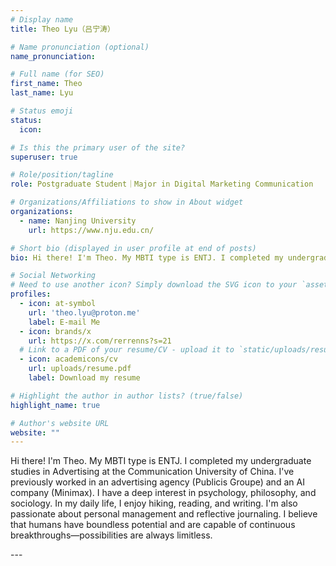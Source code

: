 ```yaml
---
# Display name
title: Theo Lyu（吕宁涛）

# Name pronunciation (optional)
name_pronunciation: 

# Full name (for SEO)
first_name: Theo
last_name: Lyu

# Status emoji
status:
  icon: 

# Is this the primary user of the site?
superuser: true

# Role/position/tagline
role: Postgraduate Student｜Major in Digital Marketing Communication

# Organizations/Affiliations to show in About widget
organizations:
  - name: Nanjing University
    url: https://www.nju.edu.cn/

# Short bio (displayed in user profile at end of posts)
bio: Hi there! I'm Theo. My MBTI type is ENTJ. I completed my undergraduate studies in Advertising at the Communication University of China. I've previously worked in an advertising agency (Publicis Groupe) and an AI company (Minimax). I have a deep interest in psychology, philosophy, and sociology. In my daily life, I enjoy hiking, reading, and writing. I'm also passionate about personal management and reflective journaling. I believe that humans have boundless potential and are capable of continuous breakthroughs—possibilities are always limitless.

# Social Networking
# Need to use another icon? Simply download the SVG icon to your `assets/media/icons/` folder.
profiles:
  - icon: at-symbol
    url: 'theo.lyu@proton.me'
    label: E-mail Me
  - icon: brands/x
    url: https://x.com/rerrenns?s=21
  # Link to a PDF of your resume/CV - upload it to `static/uploads/resume.pdf`
  - icon: academicons/cv
    url: uploads/resume.pdf
    label: Download my resume

# Highlight the author in author lists? (true/false)
highlight_name: true

# Author's website URL
website: ""
---
```

<p id="self-reconfiguring-robots-systems-of-self-organizing-robots-and-mobile-sensor-networks">
Hi there! I'm Theo. My MBTI type is ENTJ. I completed my undergraduate studies in Advertising at the Communication University of China. I've previously worked in an advertising agency (Publicis Groupe) and an AI company (Minimax). I have a deep interest in psychology, philosophy, and sociology. In my daily life, I enjoy hiking, reading, and writing. I'm also passionate about personal management and reflective journaling. I believe that humans have boundless potential and are capable of continuous breakthroughs—possibilities are always limitless.
</p>
---
